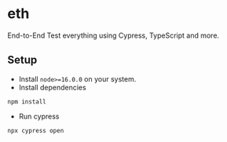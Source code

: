 # eth

End-to-End Test everything using Cypress, TypeScript and more.

## Setup

- Install `node>=16.0.0` on your system.
- Install dependencies

```
npm install
```

- Run cypress

```
npx cypress open
```
